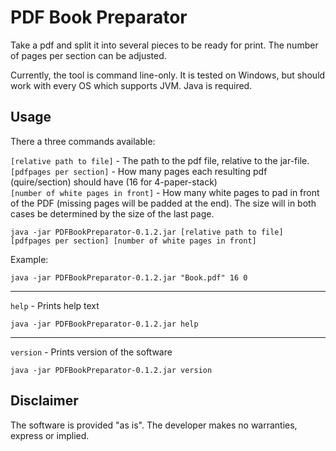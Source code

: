 # PDF Book Preparator
Take a pdf and split it into several pieces to be ready for print. The number of pages per section can be adjusted.

Currently, the tool is command line-only. It is tested on Windows, but should work with every OS which supports JVM. Java is required.

## Usage
There a three commands available:

`[relative path to file]` - The path to the pdf file, relative to the jar-file.<br />
`[pdfpages per section]` - How many pages each resulting pdf (quire/section) should have (16 for 4-paper-stack)<br />
`[number of white pages in front]` - How many white pages to pad in front of the PDF (missing pages will be padded at the end). The size will in both cases be determined by the size of the last page.
```Batchfile
java -jar PDFBookPreparator-0.1.2.jar [relative path to file] [pdfpages per section] [number of white pages in front]
```
Example:
```Batchfile
java -jar PDFBookPreparator-0.1.2.jar "Book.pdf" 16 0
```

---

`help` - Prints help text
```Batchfile
java -jar PDFBookPreparator-0.1.2.jar help
```

---

`version` - Prints version of the software
```Batchfile
java -jar PDFBookPreparator-0.1.2.jar version
```


## Disclaimer
The software is provided "as is". The developer makes no warranties, express or implied.
